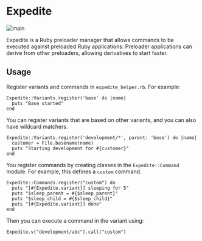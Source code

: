 # Expedite

![main](https://github.com/johnny-lai/expedite/actions/workflows/ruby.yml/badge.svg)

Expedite is a Ruby preloader manager that allows commands to be executed against 
preloaded Ruby applications. Preloader applications can derive from other preloaders, allowing
derivatives to start faster.

## Usage

Register variants and commands in `expedite_helper.rb`. For example:

```
Expedite::Variants.register('base' do |name|
  puts "Base started"
end
```

You can register variants that are based on other variants, and you can also have wildcard
matchers.
```
Expedite::Variants.register('development/*', parent: 'base') do |name|
  customer = File.basename(name)
  puts "Starting development for #{customer}"
end
```

You register commands by creating classes in the `Expedite::Command` module. For example,
this defines a `custom` command.

```
Expedite::Commands.register("custom") do
  puts "[#{Expedite.variant}] sleeping for 5"
  puts "$sleep_parent = #{$sleep_parent}"
  puts "$sleep_child = #{$sleep_child}"
  puts "[#{Expedite.variant}] done"
end
```

Then you can execute a command in the variant using:
```
Expedite.v("development/abc").call("custom")
```
